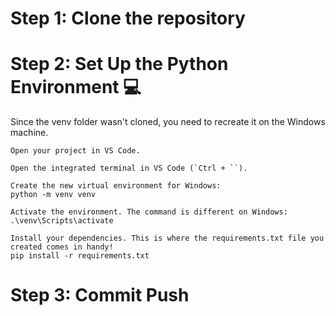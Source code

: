 # Step 1: Clone the repository

# Step 2: Set Up the Python Environment 💻

Since the venv folder wasn't cloned, you need to recreate it on the Windows machine.

    Open your project in VS Code.

    Open the integrated terminal in VS Code (`Ctrl + ``).

    Create the new virtual environment for Windows:
    python -m venv venv

    Activate the environment. The command is different on Windows:
    .\venv\Scripts\activate

    Install your dependencies. This is where the requirements.txt file you created comes in handy!
    pip install -r requirements.txt

# Step 3: Commit Push